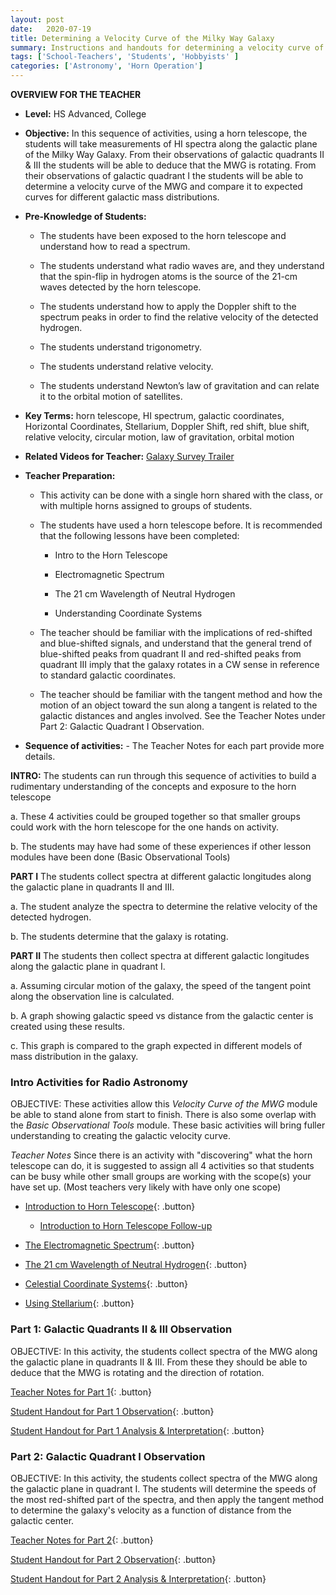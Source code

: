 ```yaml
---
layout: post
date:   2020-07-19
title: Determining a Velocity Curve of the Milky Way Galaxy
summary: Instructions and handouts for determining a velocity curve of the MWG
tags: ['School-Teachers', 'Students', 'Hobbyists' ]
categories: ['Astronomy', 'Horn Operation'] 
---
```


**OVERVIEW FOR THE TEACHER**

- **Level:** HS Advanced, College

- **Objective:**  In this sequence of activities, using a horn telescope, the students will take measurements of HI spectra along the galactic plane of the Milky Way Galaxy. From their observations of galactic quadrants II & III the students will be able to deduce that the MWG is rotating. From their observations of galactic quadrant I the students will be able to determine a velocity curve of the MWG and compare it to expected curves for different galactic mass distributions.


- **Pre-Knowledge of Students:** 

    + The students have been exposed to the horn telescope and understand how to read a spectrum. 
    
    + The students understand what radio waves are, and they understand that the spin-flip in hydrogen atoms is the source of the 21-cm waves detected by the horn telescope. 

    + The students understand how to apply the Doppler shift to the spectrum peaks in order to find the relative velocity of the detected hydrogen.

    + The students understand trigonometry.

    + The students understand relative velocity.

    + The students understand Newton’s law of gravitation and can relate it to the orbital motion of satellites.

- **Key Terms:**  horn telescope, HI spectrum, galactic coordinates, Horizontal Coordinates, Stellarium, Doppler Shift, red shift, blue shift, relative velocity, circular motion, law of gravitation, orbital motion

- **Related Videos for Teacher:** [Galaxy Survey Trailer](https://youtu.be/tDCPp8RIM4g)

- **Teacher Preparation:**  
    + This activity can be done with a single horn shared with the class, or with multiple horns assigned to groups of students.
    
    + The students have used a horn telescope before. It is recommended that the following lessons have been completed:
        - Intro to the Horn Telescope
        
        - Electromagnetic Spectrum
        
        - The 21 cm Wavelength of Neutral Hydrogen
        
        - Understanding Coordinate Systems 
        
    + The teacher should be familiar with the implications of red-shifted and blue-shifted signals, and understand that the general trend of blue-shifted peaks from quadrant II and red-shifted peaks from quadrant III imply that the galaxy rotates in a CW sense in reference to standard galactic coordinates.

    + The teacher should be familiar with the tangent method and how the motion of an object toward the sun along a tangent is related to the galactic distances and angles involved. See the Teacher Notes under Part 2: Galactic Quadrant I Observation.

- **Sequence of activities:** - The Teacher Notes for each part provide more details.

**INTRO:** The students can run through this sequence of activities to build a rudimentary understanding of the concepts and exposure to the horn telescope
    
   a. These 4 activities could be grouped together so that smaller groups could work with the horn telescope for the one hands on activity.
    
   b. The students may have had some of these experiences if other lesson modules have been done (Basic Observational Tools) 
       
 **PART I** The students collect spectra at different galactic longitudes along the galactic plane in quadrants II and III.
     
   a. The student analyze the spectra to determine the relative velocity of the detected hydrogen.
    
   b. The students determine that the galaxy is rotating.
    
  **PART II** The students then collect spectra at different galactic longitudes along the galactic plane in quadrant I.
    
   a. Assuming circular motion of the galaxy, the speed of the tangent point along the observation line is calculated.
    
   b. A graph showing galactic speed vs distance from the galactic center is created using these results.
    
   c. This graph is compared to the graph expected in different models of mass distribution in the galaxy.


### Intro Activities for Radio Astronomy

OBJECTIVE: These activities allow this *Velocity Curve of the MWG* module be able to stand alone from start to finish. There is also some overlap with the *Basic Observational Tools* module. These basic activities will bring fuller understanding to creating the galactic velocity curve.

*Teacher Notes*  Since there is an activity with "discovering" what the horn telescope can do, it is suggested to assign all 4 activities so that students can be busy while other small groups are working with the scope(s) your have set up. (Most teachers very likely with have only one scope)

* [Introduction to Horn Telescope](https://WVURAIL.org/dspira-lessons/FilesUploaded/VelocityCurve_HornIntro.pdf){: .button}
   
   * [Introduction to Horn Telescope Follow-up](https://WVURAIL.org/dspira-lessons/FilesUploaded/VelocityCurve_HornIntro_Followup.pdf)
   
* [The Electromagnetic Spectrum](https://github.com/WVURAIL/dspira-lessons/FilesUploaded/VelocityCurve_E%26MSpectrum.pdf){: .button}
   
* [The 21 cm Wavelength of Neutral Hydrogen](https://WVURAIL.org/dspira-lessons/FilesUploaded/VelocityCurve_21cmHI.pdf){: .button}
   
* [Celestial Coordinate Systems](https://WVURAIL.org/dspira-lessons/FilesUploaded/VelocityCurve_CoordinateSystems.pdf){: .button}
   
* [Using Stellarium](https://WVURAIL.org/dspira-lessons/FilesUploaded/VelocityCurve_Stellarium.pdf){: .button}
### Part 1: Galactic Quadrants II & III Observation

OBJECTIVE: In this activity, the students collect spectra of the MWG along the galactic plane in quadrants II & III. From these they should be able to deduce that the MWG is rotating and the direction of rotation.

[Teacher Notes for Part 1](https://docs.google.com/document/d/1h9is9YnnfDidLnlvs-DnXlyzXIjT0EhrLDdnONAByHg/edit?usp=sharing){: .button}

[Student Handout for Part 1 Observation](https://docs.google.com/document/d/1jcMV-8X8Cd7rryGCsednTlc0fFRrgvAGkFyJUQAGJh8/edit?usp=sharing){: .button}

[Student Handout for Part 1 Analysis & Interpretation](https://docs.google.com/document/d/1aVUFzAvC14gPeV6RSYumYPlkclgILeoaI5LpUZNSV5U/edit?usp=sharing){: .button}


### Part 2: Galactic Quadrant I Observation

OBJECTIVE: In this activity, the students collect spectra of the MWG along the galactic plane in quadrant I. The students will determine the speeds of the most red-shifted part of the spectra, and then apply the tangent method to determine the galaxy's velocity as a function of distance from the galactic center.

[Teacher Notes for Part 2](https://docs.google.com/document/d/1BSLoZjrFtA2qEoVzgvXjHdufQFRWmxtQWSAl8k1yJu8/edit?usp=sharing){: .button}

[Student Handout for Part 2 Observation](https://docs.google.com/document/d/1V4wUx8VtX358x-gIWdH9FaYi3579bz_Unl38_ShrbKE/edit?usp=sharing){: .button}

[Student Handout for Part 2 Analysis & Interpretation](https://docs.google.com/document/d/1J9w1DH5fQW24XDvesYTzsR943Px_13uTZQQS5qi6rxg/edit?usp=sharing){: .button}


